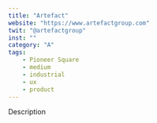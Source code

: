 ```yaml
---
title: "Artefact"
website: "https://www.artefactgroup.com"
twit: "@artefactgroup"
inst: ""
category: "A"
tags:
    - Pioneer Square
    - medium
    - industrial
    - ux
    - product
---
```


Description
